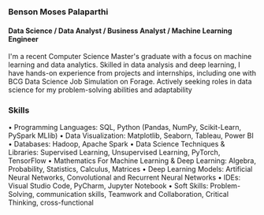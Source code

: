 ###  Benson Moses Palaparthi
#### Data Science / Data Analyst / Business Analyst / Machine Learning Engineer
I'm a recent Computer Science Master's graduate with a focus on machine learning and data analytics. Skilled in data analysis and deep learning, I have hands-on experience from projects and internships, including one with BCG Data Science Job Simulation on Forage. Actively seeking roles in data science for my problem-solving abilities and adaptability

### Skills
• Programming Languages: SQL, Python (Pandas, NumPy, Scikit-Learn, PySpark MLlib)
• Data Visualization: Matplotlib, Seaborn, Tableau, Power BI
• Databases: Hadoop, Apache Spark
• Data Science Techniques & Libraries: Supervised Learning, Unsupervised Learning, PyTorch, TensorFlow
• Mathematics For Machine Learning & Deep Learning: Algebra, Probability, Statistics, Calculus, Matrices
• Deep Learning Models: Artificial Neural Networks, Convolutional and Recurrent Neural Networks
• IDEs: Visual Studio Code, PyCharm, Jupyter Notebook
• Soft Skills: Problem-Solving, communication skills, Teamwork and Collaboration, Critical Thinking, cross-functional




